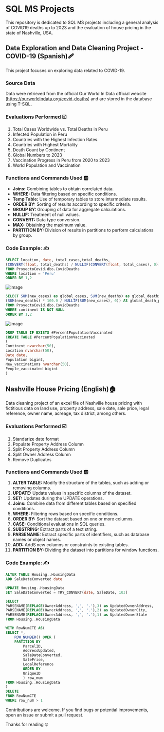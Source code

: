 # SQL MS Projects

This repository is dedicated to SQL MS projects including a general analysis of COVID19 deaths up to 2023 and the evaluation of house pricing in the state of Nashville, USA.

## Data Exploration and Data Cleaning Project - COVID-19 (Spanish)🩹

This project focuses on exploring data related to COVID-19.

### Source Data

Data were retrieved from the official Our World In Data official website (https://ourworldindata.org/covid-deaths) and are stored in the database using T-SQL. 

### Evaluations Performed ☑️

  1. Total Cases Worldwide vs. Total Deaths in Peru
  2. Infected Population in Peru
  3. Countries with the Highest Infection Rates
  4. Countries with Highest Mortality
  5. Death Count by Continent
  6. Global Numbers to 2023
  7. Vaccination Progress in Peru from 2020 to 2023
  8. World Population and Vaccination

### Functions and Commands Used 🆎

  - **Joins:** Combining tables to obtain correlated data.
  - **WHERE:** Data filtering based on specific conditions.
  - **Temp Table:** Use of temporary tables to store intermediate results.
  - **ORDER BY:** Sorting of results according to specific criteria.
  - **GROUP BY:** Grouping of data for aggregate calculations.
  - **NULLIF:** Treatment of null values.
  - **CONVERT:** Data type conversion.
  - **MAX:** Obtaining the maximum value.
  - **PARTITION BY:** Division of results in partitions to perform calculations by group.

### Code Example: ✍️

```sql
SELECT location, date, total_cases,total_deaths, 
(CONVERT(float, total_deaths) / NULLIF(CONVERT(float, total_cases), 0)) * 100 AS death_percent
FROM ProyectoCovid.dbo.CovidDeaths
WHERE location = 'Peru' 
ORDER BY 1,2
```

![image](https://github.com/FabianaRod/SQLProjects/assets/155020943/3dfe248f-d81e-4d9b-80ab-349977804adc)


```sql
SELECT SUM(new_cases) as global_cases, SUM(new_deaths) as global_deaths,
(SUM(new_deaths) * 100.0 / NULLIF(SUM(new_cases), 0)) AS global_death_percentage
FROM ProyectoCovid.dbo.CovidDeaths
WHERE continent IS NOT NULL
ORDER BY 1,2
```

![image](https://github.com/FabianaRod/SQLProjects/assets/155020943/31e8b166-a367-4901-aeb8-8bc79296a9be)


```sql
DROP TABLE IF EXISTS #PercentPopulationVaccinated
CREATE TABLE #PercentPopulationVaccinated
(
Continent nvarchar(50),
Location nvarchar(50),
Date date,
Population bigint,
New_vaccinations nvarchar(50),
People_vaccinated bigint
)
```


## Nashville House Pricing (English)🏠

Data cleaning project of an excel file of Nashville house pricing with fictitious data on land use, property address, sale date, sale price, legal reference, owner name, acreage, tax district, among others. 

### Evaluations Performed ☑️

  1. Standarize date format
  2. Populate Property Address Column
  3. Split Property Address Column
  4. Split Owner Address Column
  5. Remove Duplicates

### Functions and Commands Used 🆎

1. **ALTER TABLE:** Modify the structure of the tables, such as adding or removing columns.
2. **UPDATE:** Update values in specific columns of the dataset.
3. **SET:** Updates during the UPDATE operations.
4. **Joins:** Combine data from different tables based on specified conditions.
5. **WHERE:** Filtering rows based on specific conditions.
6. **ORDER BY:** Sort the dataset based on one or more columns.
7. **CASE:** Conditional evaluations in SQL queries.
8. **SUBSTRING:** Extract parts of a text string.
9. **PARSENAME:** Extract specific parts of identifiers, such as database names or object names.
10. **ADD:** AddS new columns or constraints to existing tables.
11. **PARTITION BY:** Dividing the dataset into partitions for window functions.

### Code Example: ✍️

```sql
ALTER TABLE Housing..HousingData
ADD SaleDateConverted date

UPDATE Housing..HousingData
SET SaleDateConverted = TRY_CONVERT(date, SaleDate, 103)
```

```sql
SELECT 
PARSENAME(REPLACE(OwnerAddress, ',', '.'),3) as UpdatedOwnerAddress,
PARSENAME(REPLACE(OwnerAddress, ',', '.'),2) as UpdatedOwnerCity,
PARSENAME(REPLACE(OwnerAddress, ',', '.'),1) as UpdatedOwnerState
FROM Housing..HousingData
```

```sql
WITH RowNumCTE AS(
SELECT *,
	ROW_NUMBER() OVER (
	PARTITION BY 
		ParcelID, 
		AddressUpdated, 
		SaleDateConverted, 
		SalePrice, 
		LegalReference
		ORDER BY
		UniqueID
		) row_num
FROM Housing..HousingData
)
DELETE 
FROM RowNumCTE
WHERE row_num > 1
```

Contributions are welcome. If you find bugs or potential improvements, open an issue or submit a pull request.

Thanks for reading 🤓
